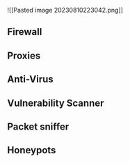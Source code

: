 

![[Pasted image 20230810223042.png]]


## Firewall



## Proxies



## Anti-Virus




## Vulnerability Scanner



## Packet sniffer




## Honeypots




